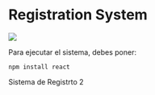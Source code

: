 <h1> Registration System</h1>

<p align="left">
<img src="https://img.shields.io/badge/STATUS-UNDER%20CONSTRUCTION-purple">
</p>
Para ejecutar el sistema, debes poner:

```npm install react```

Sistema de Registrto 2
